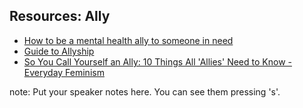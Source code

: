 ## Resources: Ally

* [How to be a mental health ally to someone in need](https://www.theloop.ca/mental-health-ally-someone-need/)
* [Guide to Allyship](http://www.guidetoallyship.com/)
* [So You Call Yourself an Ally: 10 Things All 'Allies' Need to Know - Everyday Feminism](https://everydayfeminism.com/2013/11/things-allies-need-to-know/)


note:
    Put your speaker notes here.
    You can see them pressing 's'.
